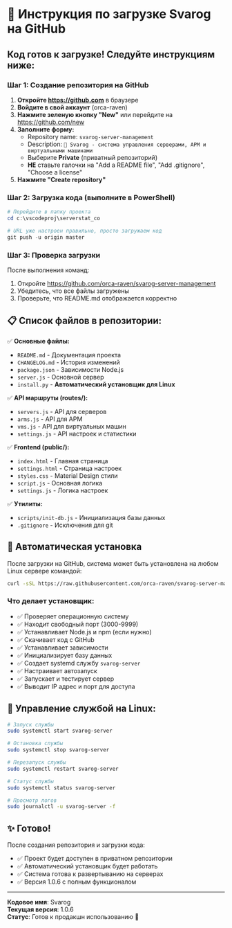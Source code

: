 # 🚀 Инструкция по загрузке Svarog на GitHub

## Код готов к загрузке! Следуйте инструкциям ниже:

### Шаг 1: Создание репозитория на GitHub

1. **Откройте https://github.com** в браузере
2. **Войдите в свой аккаунт** (orca-raven)
3. **Нажмите зеленую кнопку "New"** или перейдите на https://github.com/new
4. **Заполните форму:**
   - Repository name: `svarog-server-management`
   - Description: `🔧 Svarog - система управления серверами, АРМ и виртуальными машинами`
   - Выберите **Private** (приватный репозиторий)
   - **НЕ** ставьте галочки на "Add a README file", "Add .gitignore", "Choose a license"
5. **Нажмите "Create repository"**

### Шаг 2: Загрузка кода (выполните в PowerShell)

```powershell
# Перейдите в папку проекта
cd c:\vscodeproj\serverstat_co

# URL уже настроен правильно, просто загружаем код
git push -u origin master
```

### Шаг 3: Проверка загрузки

После выполнения команд:
1. Откройте https://github.com/orca-raven/svarog-server-management
2. Убедитесь, что все файлы загружены
3. Проверьте, что README.md отображается корректно

## 📋 Список файлов в репозитории:

✅ **Основные файлы:**
- `README.md` - Документация проекта
- `CHANGELOG.md` - История изменений  
- `package.json` - Зависимости Node.js
- `server.js` - Основной сервер
- `install.py` - **Автоматический установщик для Linux**

✅ **API маршруты (routes/):**
- `servers.js` - API для серверов
- `arms.js` - API для АРМ  
- `vms.js` - API для виртуальных машин
- `settings.js` - API настроек и статистики

✅ **Frontend (public/):**
- `index.html` - Главная страница
- `settings.html` - Страница настроек
- `styles.css` - Material Design стили
- `script.js` - Основная логика
- `settings.js` - Логика настроек

✅ **Утилиты:**
- `scripts/init-db.js` - Инициализация базы данных
- `.gitignore` - Исключения для git

## 🤖 Автоматическая установка

После загрузки на GitHub, система может быть установлена на любом Linux сервере командой:

```bash
curl -sSL https://raw.githubusercontent.com/orca-raven/svarog-server-management/main/install.py | python3
```

### Что делает установщик:
- ✅ Проверяет операционную систему
- ✅ Находит свободный порт (3000-9999)
- ✅ Устанавливает Node.js и npm (если нужно)
- ✅ Скачивает код с GitHub
- ✅ Устанавливает зависимости
- ✅ Инициализирует базу данных
- ✅ Создает systemd службу `svarog-server`
- ✅ Настраивает автозапуск
- ✅ Запускает и тестирует сервер
- ✅ Выводит IP адрес и порт для доступа

## 🎯 Управление службой на Linux:

```bash
# Запуск службы
sudo systemctl start svarog-server

# Остановка службы  
sudo systemctl stop svarog-server

# Перезапуск службы
sudo systemctl restart svarog-server

# Статус службы
sudo systemctl status svarog-server

# Просмотр логов
sudo journalctl -u svarog-server -f
```

## ✨ Готово!

После создания репозитория и загрузки кода:
- ✅ Проект будет доступен в приватном репозитории
- ✅ Автоматический установщик будет работать 
- ✅ Система готова к развертыванию на серверах
- ✅ Версия 1.0.6 с полным функционалом

---

**Кодовое имя**: Svarog  
**Текущая версия**: 1.0.6  
**Статус**: Готов к продакшн использованию 🚀